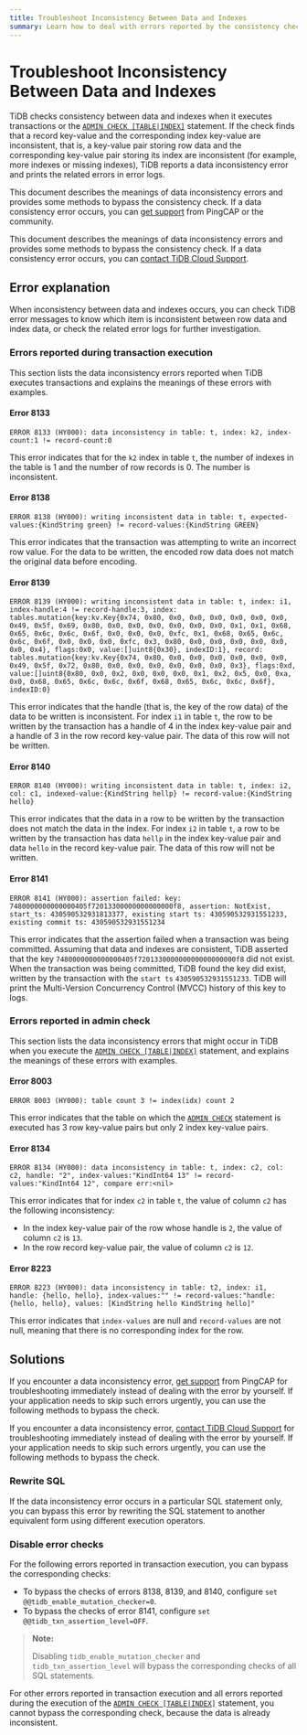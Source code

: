 ```yaml
---
title: Troubleshoot Inconsistency Between Data and Indexes
summary: Learn how to deal with errors reported by the consistency check between data and indexes.
---
```


# Troubleshoot Inconsistency Between Data and Indexes

TiDB checks consistency between data and indexes when it executes transactions or the [`ADMIN CHECK [TABLE|INDEX]`](/sql-statements/sql-statement-admin-check-table-index.md) statement. If the check finds that a record key-value and the corresponding index key-value are inconsistent, that is, a key-value pair storing row data and the corresponding key-value pair storing its index are inconsistent (for example, more indexes or missing indexes), TiDB reports a data inconsistency error and prints the related errors in error logs.

<CustomContent platform="tidb">

This document describes the meanings of data inconsistency errors and provides some methods to bypass the consistency check. If a data consistency error occurs, you can [get support](/support.md) from PingCAP or the community.

</CustomContent>

<CustomContent platform="tidb-cloud">

This document describes the meanings of data inconsistency errors and provides some methods to bypass the consistency check. If a data consistency error occurs, you can [contact TiDB Cloud Support](/tidb-cloud/tidb-cloud-support.md).

</CustomContent>

## Error explanation

When inconsistency between data and indexes occurs, you can check TiDB error messages to know which item is inconsistent between row data and index data, or check the related error logs for further investigation.

### Errors reported during transaction execution

This section lists the data inconsistency errors reported when TiDB executes transactions and explains the meanings of these errors with examples.

#### Error 8133

`ERROR 8133 (HY000): data inconsistency in table: t, index: k2, index-count:1 != record-count:0`

This error indicates that for the `k2` index in table `t`, the number of indexes in the table is 1 and the number of row records is 0. The number is inconsistent.

#### Error 8138

`ERROR 8138 (HY000): writing inconsistent data in table: t, expected-values:{KindString green} != record-values:{KindString GREEN}`

This error indicates that the transaction was attempting to write an incorrect row value. For the data to be written, the encoded row data does not match the original data before encoding.

#### Error 8139

`ERROR 8139 (HY000): writing inconsistent data in table: t, index: i1, index-handle:4 != record-handle:3, index: tables.mutation{key:kv.Key{0x74, 0x80, 0x0, 0x0, 0x0, 0x0, 0x0, 0x0, 0x49, 0x5f, 0x69, 0x80, 0x0, 0x0, 0x0, 0x0, 0x0, 0x0, 0x1, 0x1, 0x68, 0x65, 0x6c, 0x6c, 0x6f, 0x0, 0x0, 0x0, 0xfc, 0x1, 0x68, 0x65, 0x6c, 0x6c, 0x6f, 0x0, 0x0, 0x0, 0xfc, 0x3, 0x80, 0x0, 0x0, 0x0, 0x0, 0x0, 0x0, 0x4}, flags:0x0, value:[]uint8{0x30}, indexID:1}, record: tables.mutation{key:kv.Key{0x74, 0x80, 0x0, 0x0, 0x0, 0x0, 0x0, 0x0, 0x49, 0x5f, 0x72, 0x80, 0x0, 0x0, 0x0, 0x0, 0x0, 0x0, 0x3}, flags:0xd, value:[]uint8{0x80, 0x0, 0x2, 0x0, 0x0, 0x0, 0x1, 0x2, 0x5, 0x0, 0xa, 0x0, 0x68, 0x65, 0x6c, 0x6c, 0x6f, 0x68, 0x65, 0x6c, 0x6c, 0x6f}, indexID:0}`

This error indicates that the handle (that is, the key of the row data) of the data to be written is inconsistent. For index `i1` in table `t`, the row to be written by the transaction has a handle of 4 in the index key-value pair and a handle of 3 in the row record key-value pair. The data of this row will not be written.

#### Error 8140

`ERROR 8140 (HY000): writing inconsistent data in table: t, index: i2, col: c1, indexed-value:{KindString hellp} != record-value:{KindString hello}`

This error indicates that the data in a row to be written by the transaction does not match the data in the index. For index `i2` in table `t`, a row to be written by the transaction has data `hellp` in the index key-value pair and data `hello` in the record key-value pair. The data of this row will not be written.

#### Error 8141

`ERROR 8141 (HY000): assertion failed: key: 7480000000000000405f72013300000000000000f8, assertion: NotExist, start_ts: 430590532931813377, existing start ts: 430590532931551233, existing commit ts: 430590532931551234`

This error indicates that the assertion failed when a transaction was being committed. Assuming that data and indexes are consistent, TiDB asserted that the key `7480000000000000405f720133000000000000000000f8` did not exist. When the transaction was being committed, TiDB found the key did exist, written by the transaction with the `start ts` `430590532931551233`. TiDB will print the Multi-Version Concurrency Control (MVCC) history of this key to logs.

### Errors reported in admin check

This section lists the data inconsistency errors that might occur in TiDB when you execute the [`ADMIN CHECK [TABLE|INDEX]`](/sql-statements/sql-statement-admin-check-table-index.md) statement, and explains the meanings of these errors with examples.

#### Error 8003

`ERROR 8003 (HY000): table count 3 != index(idx) count 2`

This error indicates that the table on which the [`ADMIN CHECK`](/sql-statements/sql-statement-admin-check-table-index.md) statement is executed has 3 row key-value pairs but only 2 index key-value pairs.

#### Error 8134

`ERROR 8134 (HY000): data inconsistency in table: t, index: c2, col: c2, handle: "2", index-values:"KindInt64 13" != record-values:"KindInt64 12", compare err:<nil>`

This error indicates that for index `c2` in table `t`, the value of column `c2` has the following inconsistency:

- In the index key-value pair of the row whose handle is `2`, the value of column `c2` is `13`.
- In the row record key-value pair, the value of column `c2` is `12`.

#### Error 8223

`ERROR 8223 (HY000): data inconsistency in table: t2, index: i1, handle: {hello, hello}, index-values:"" != record-values:"handle: {hello, hello}, values: [KindString hello KindString hello]"`

This error indicates that `index-values` are null and `record-values` are not null, meaning that there is no corresponding index for the row.

## Solutions

<CustomContent platform="tidb">

If you encounter a data inconsistency error, [get support](/support.md) from PingCAP for troubleshooting immediately instead of dealing with the error by yourself. If your application needs to skip such errors urgently, you can use the following methods to bypass the check.

</CustomContent>

<CustomContent platform="tidb-cloud">

If you encounter a data inconsistency error, [contact TiDB Cloud Support](/tidb-cloud/tidb-cloud-support.md) for troubleshooting immediately instead of dealing with the error by yourself. If your application needs to skip such errors urgently, you can use the following methods to bypass the check.

</CustomContent>

### Rewrite SQL

If the data inconsistency error occurs in a particular SQL statement only, you can bypass this error by rewriting the SQL statement to another equivalent form using different execution operators.

### Disable error checks

For the following errors reported in transaction execution, you can bypass the corresponding checks:

- To bypass the checks of errors 8138, 8139, and 8140, configure `set @@tidb_enable_mutation_checker=0`.
- To bypass the checks of error 8141, configure `set @@tidb_txn_assertion_level=OFF`.

> **Note:**
>
> Disabling `tidb_enable_mutation_checker` and `tidb_txn_assertion_level` will bypass the corresponding checks of all SQL statements.

For other errors reported in transaction execution and all errors reported during the execution of the [`ADMIN CHECK [TABLE|INDEX]`](/sql-statements/sql-statement-admin-check-table-index.md) statement, you cannot bypass the corresponding check, because the data is already inconsistent.